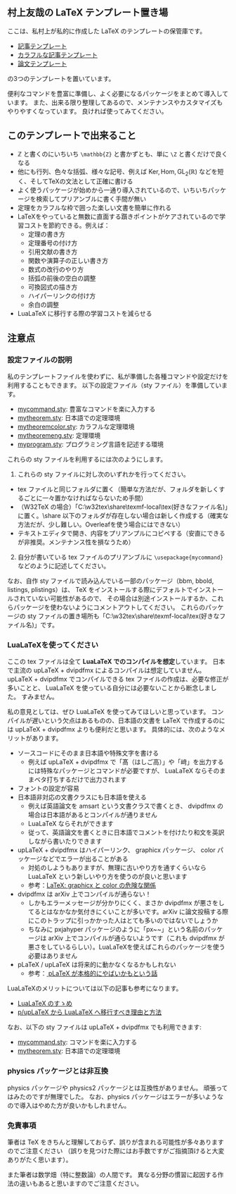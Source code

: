 ## 村上友哉の LaTeX テンプレート置き場

ここは、私村上が私的に作成した LaTeX のテンプレートの保管庫です。

* [記事テンプレート](https://github.com/YuyaMurakamiMath/My_TeX_template/blob/main/%E3%83%86%E3%83%B3%E3%83%97%E3%83%AC%E3%83%BC%E3%83%88/%E8%A8%98%E4%BA%8B%E3%83%86%E3%83%B3%E3%83%97%E3%83%AC%E3%83%BC%E3%83%88.pdf)
* [カラフルな記事テンプレート](https://github.com/YuyaMurakamiMath/My_TeX_template/blob/main/%E3%83%86%E3%83%B3%E3%83%97%E3%83%AC%E3%83%BC%E3%83%88/%E3%82%AB%E3%83%A9%E3%83%95%E3%83%AB%E3%81%AA%E8%A8%98%E4%BA%8B%E3%83%86%E3%83%B3%E3%83%97%E3%83%AC%E3%83%BC%E3%83%88.pdf)
* [論文テンプレート](https://github.com/YuyaMurakamiMath/My_TeX_template/blob/main/%E3%83%86%E3%83%B3%E3%83%97%E3%83%AC%E3%83%BC%E3%83%88/%E8%AB%96%E6%96%87%E3%83%86%E3%83%B3%E3%83%97%E3%83%AC%E3%83%BC%E3%83%88.pdf)

の3つのテンプレートを置いています。

便利なコマンドを豊富に準備し、よく必要になるパッケージをまとめて導入しています。
また、出来る限り整理してあるので、メンテナンスやカスタマイズもやりやすくなっています。
良ければ使ってみてください。

## このテンプレートで出来ること

* ℤ と書くのにいちいち `\mathbb{Z}` と書かずとも、単に `\Z` と書くだけで良くなる
* 他にも行列、色々な括弧、様々な記号、例えば $\mathrm{Ker}, \mathrm{Hom}, \mathrm{GL}_2(\mathbb{R})$ などを短く、そしてTeXの文法として正確に書ける
* よく使うパッケージが始めから一通り導入されているので、いちいちパッケージを検索してプリアンブルに書く手間が無い
* 定理をカラフルな枠で囲った楽しい文書を簡単に作れる
* LaTeXをやっていると無数に直面する躓きポイントがケアされているので学習コストを節約できる。例えば：
  * 定理の書き方
  * 定理番号の付け方
  * 引用文献の書き方
  * 関数や演算子の正しい書き方
  * 数式の改行のやり方
  * 括弧の前後の空白の調整
  * 可換図式の描き方
  * ハイパーリンクの付け方
  * 余白の調整
* LuaLaTeX に移行する際の学習コストを減らせる

## 注意点

### 設定ファイルの説明

私のテンプレートファイルを使わずに、私が準備した各種コマンドや設定だけを利用することもできます。
以下の設定ファイル（sty ファイル）を準備しています。

* [mycommand.sty](https://github.com/YuyaMurakamiMath/My_TeX_template/blob/main/%E3%82%B9%E3%82%BF%E3%82%A4%E3%83%AB%E3%83%95%E3%82%A1%E3%82%A4%E3%83%AB/mycommand.sty): 豊富なコマンドを楽に入力する
* [mytheorem.sty](https://github.com/YuyaMurakamiMath/My_TeX_template/blob/main/%E3%82%B9%E3%82%BF%E3%82%A4%E3%83%AB%E3%83%95%E3%82%A1%E3%82%A4%E3%83%AB/mytheorem.sty): 日本語での定理環境
* [mytheoremcolor.sty](https://github.com/YuyaMurakamiMath/My_TeX_template/blob/main/%E3%82%B9%E3%82%BF%E3%82%A4%E3%83%AB%E3%83%95%E3%82%A1%E3%82%A4%E3%83%AB/mytheoremcolor.sty): カラフルな定理環境
* [mytheoremeng.sty](https://github.com/YuyaMurakamiMath/My_TeX_template/blob/main/%E3%82%B9%E3%82%BF%E3%82%A4%E3%83%AB%E3%83%95%E3%82%A1%E3%82%A4%E3%83%AB/mytheoremeng.sty): 定理環境
* [myprogram.sty](https://github.com/YuyaMurakamiMath/My_TeX_template/blob/main/%E3%82%B9%E3%82%BF%E3%82%A4%E3%83%AB%E3%83%95%E3%82%A1%E3%82%A4%E3%83%AB/myprogram.sty): プログラミング言語を記述する環境


これらの sty ファイルを利用するには次のようにします。

1. これらの sty ファイルに対し次のいずれかを行ってください。
  * tex ファイルと同じフォルダに置く（簡単な方法だが、フォルダを新しくするごとに一々置かなければならないため手間）
  * （W32TeX の場合）「C:\w32tex\share\texmf-local\tex\(好きなファイル名)」に置く。\share 以下のフォルダが存在しない場合は新しく作成する（確実な方法だが、少し難しい。Overleafを使う場合にはできない）
  * テキストエディタで開き、内容をプリアンプルにコピペする（安直にできるが非推奨。メンテナンス性を損なうため）
2. 自分が書いている tex ファイルのプリアンブルに `\usepackage{mycommand}` などのように記述してください。

なお、自作 sty ファイルで読み込んでいる一部のパッケージ（bbm, bbold, listings, plistings）は、 TeX をインストールする際にデフォルトでインストールされていない可能性があるので、 その場合は別途インストールするか、これらパッケージを使わないようにコメントアウトしてください。
これらのパッケージの sty ファイルの置き場所も「C:\w32tex\share\texmf-local\tex\(好きなファイル名)」です。

### LuaLaTeXを使ってください

ここの tex ファイルは全て **LuaLaTeX でのコンパイルを想定**しています。
日本で主流の upLaTeX + dvipdfmx によるコンパイルは想定していません。
upLaTeX + dvipdfmx でコンパイルできる tex ファイルの作成は、必要な修正が多いことと、 LuaLaTeX を使っている自分には必要ないことから断念しました。
すみません。

私の意見としては、ぜひ LuaLaTeX を使ってみてほしいと思っています。
コンパイルが遅いという欠点はあるものの、日本語の文書を LaTeX で作成するのには upLaTeX + dvipdfmx よりも便利だと思います。
具体的には、次のようなメリットがあります。
* ソースコードにそのまま日本語や特殊文字を書ける
  * 例えば upLaTeX + dvipdfmx で「髙（はしご高）」や「﨑」を出力するには特殊なパッケージとコマンドが必要ですが、 LuaLaTeX ならそのままベタ打ちするだけで出力されます
* フォントの設定が容易
* 日本語非対応の文書クラスにも日本語を使える
  * 例えば英語論文を amsart という文書クラスで書くとき、 dvipdfmx の場合は日本語があるとコンパイルが通りません
  * LuaLaTeX ならそれができます
  * 従って、英語論文を書くときに日本語でコメントを付けたり和文を英訳しながら書いたりできます
* upLaTeX + dvipdfmx はハイパーリンク、 graphicx パッケージ、 color パッケージなどでエラーが出ることがある
  * 対処のしようもありますが、無理に古いやり方を通すくらいなら LuaLaTeX という新しいやり方を使うのが良いと思います
  * 参考：[LaTeX: graphicx と color の危険な関係](https://qiita.com/zr_tex8r/items/442b75b452b11bee8049)
* dvipdfmx は arXiv 上でコンパイルが通らない！
  * しかもエラーメッセージが分かりにくく、まさか dvipdfmx が悪さをしてるとはなかなか気付きにくいことが多いです。arXiv に論文投稿する際にこのトラップに引っかかった人はとても多いのではないでしょうか
  * ちなみに pxjahyper パッケージのように「px~~」という名前のパッケージは arXiv 上でコンパイルが通らないようです（これも dvipdfmx が悪さをしているらしい）。LuaLaTeXを使えばこれらのパッケージを使う必要はありません
* pLaTeX / upLaTeX は将来的に動かなくなるかもしれない
  * 参考：[
pLaTeX が本格的にやばいかもという話](https://acetaminophen.hatenablog.com/entry/2021/06/18/022108)

LuaLaTeXのメリットについては以下の記事も参考になります。
* [LuaLaTeX のすゝめ](https://qiita.com/Daiji256/items/9afbfa9f822629d3b995)
* [p/upLaTeX から LuaLaTeX へ移行すべき理由と方法](https://www.metaphysica.info/2022/outdated-uplatex/)

なお、以下の sty ファイルは upLaTeX + dvipdfmx でも利用できます:
* [mycommand.sty](https://github.com/YuyaMurakamiMath/My_TeX_template/blob/main/mycommand.sty): コマンドを楽に入力する
* [mytheorem.sty](https://github.com/YuyaMurakamiMath/My_TeX_template/blob/main/mytheorem.sty): 日本語での定理環境

### physics パッケージとは非互換

physics パッケージや physics2 パッケージとは互換性がありません。
頑張ってはみたのですが無理でした。
なお、physics パッケージはエラーが多いようなので導入はやめた方が良いかもしれません。

### 免責事項

筆者は TeX をきちんと理解しておらず、誤りが含まれる可能性が多々ありますのでご注意ください
（誤りを見つけた際にはお手数ですがご指摘頂けると大変ありがたく思います）。

また筆者は数学畑（特に整数論）の人間です。 異なる分野の慣習に起因する作法の違いもあると思いますのでご注意ください。
